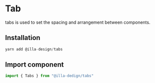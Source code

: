 # Tab

tabs is used to set the spacing and arrangement between components.

## Installation

```jsx
yarn add @illa-design/tabs
```

## Import component

```jsx
import { Tabs } from "@illa-dedign/tabs"
```

